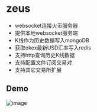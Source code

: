 # zeus
- websocket连接火币服务器
- 提供本地websocket服务端
- K线作为历史数据写入mongoDB
- 获取okex最新USD汇率写入redis
- 支持http查询历史K线数据
- 支持配置文件订阅交易对
- 支持其它交易所扩展


## Demo
![image](https://github.com/wangbinzero/zeus/blob/master/image/deal.png)
